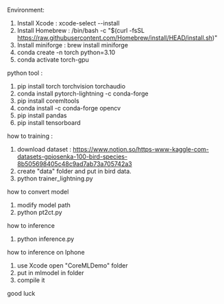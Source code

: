 Environment:
1. Install Xcode : xcode-select --install
2. Install Homebrew : /bin/bash -c "$(curl -fsSL https://raw.githubusercontent.com/Homebrew/install/HEAD/install.sh)"
3. Install miniforge : brew install miniforge
4. conda create -n torch python=3.10
5. conda activate torch-gpu

python tool :
1. pip install torch torchvision torchaudio
2. conda install pytorch-lightning -c conda-forge
3. pip install coremltools
4. conda install -c conda-forge opencv
5. pip install pandas
6. pip install tensorboard

how to training : 
1. download dataset : https://www.notion.so/https-www-kaggle-com-datasets-gpiosenka-100-bird-species-8b505698405c48c9ad7ab73a705742a3
2. create "data" folder and put in bird data.
3. python trainer_lightning.py

how to convert model
1. modify model path
2. python pt2ct.py

how to inference
1. python inference.py

how to inference on Iphone
1. use Xcode open "CoreMLDemo" folder
2. put in mlmodel in folder
3. compile it

good luck
